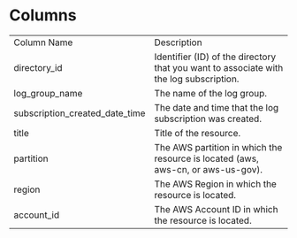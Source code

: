 # Columns  

<table>
	<tr><td>Column Name</td><td>Description</td></tr>
	<tr><td>directory_id</td><td>Identifier (ID) of the directory that you want to associate with the log subscription.</td></tr>
	<tr><td>log_group_name</td><td>The name of the log group.</td></tr>
	<tr><td>subscription_created_date_time</td><td>The date and time that the log subscription was created.</td></tr>
	<tr><td>title</td><td>Title of the resource.</td></tr>
	<tr><td>partition</td><td>The AWS partition in which the resource is located (aws, aws-cn, or aws-us-gov).</td></tr>
	<tr><td>region</td><td>The AWS Region in which the resource is located.</td></tr>
	<tr><td>account_id</td><td>The AWS Account ID in which the resource is located.</td></tr>
</table>
